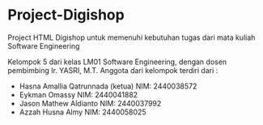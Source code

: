# Project-Digishop
Project HTML Digishop untuk memenuhi kebutuhan tugas dari mata kuliah Software Engineering

Kelompok 5 dari kelas LM01 Software Engineering, dengan dosen pembimbing Ir. YASRI, M.T.
Anggota dari kelompok terdiri dari : 
- Hasna Amallia Qatrunnada (ketua) NIM: 2440038572
- Eykman Omassy NIM: 2440041882
- Jason Mathew Aldianto NIM: 2440037992
- Azzah Husna Almy NIM: 2440058025
